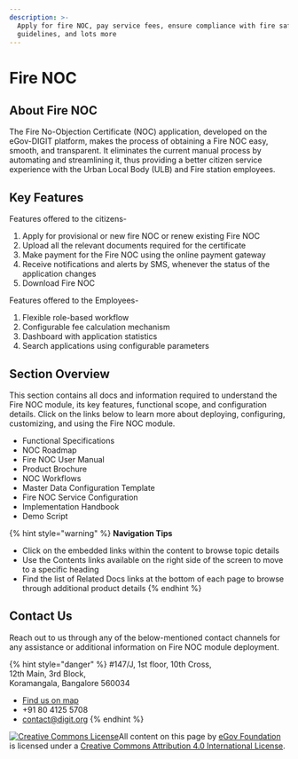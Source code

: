 ```yaml
---
description: >-
  Apply for fire NOC, pay service fees, ensure compliance with fire safety
  guidelines, and lots more
---
```


# Fire NOC

## About Fire NOC

The Fire No-Objection Certificate \(NOC\) application, developed on the eGov-DIGIT platform, makes the process of obtaining a Fire NOC easy, smooth, and transparent. It eliminates the current manual process by automating and streamlining it, thus providing a better citizen service experience with the Urban Local Body \(ULB\) and Fire station employees.

## Key Features

Features offered to the citizens-

1. Apply for provisional or new fire NOC or renew existing Fire NOC
2. Upload all the relevant documents required for the certificate
3. Make payment for the Fire NOC using the online payment gateway
4. Receive notifications and alerts by SMS, whenever the status of the application changes
5. Download Fire NOC

Features offered to the Employees-

1. Flexible role-based workflow
2. Configurable fee calculation mechanism
3. Dashboard with application statistics
4. Search applications using configurable parameters

## Section Overview

This section contains all docs and information required to understand the Fire NOC module, its key features, functional scope, and configuration details. Click on the links below to learn more about deploying, configuring, customizing, and using the Fire NOC module.

* Functional Specifications
* NOC Roadmap
* Fire NOC User Manual
* Product Brochure
* NOC Workflows 
* Master Data Configuration Template
* Fire NOC Service Configuration
* Implementation Handbook
* Demo Script

{% hint style="warning" %}
**Navigation Tips**

* Click on the embedded links within the content to browse topic details
* Use the Contents links available on the right side of the screen to move to a specific heading
* Find the list of Related Docs links at the bottom of each page to browse through additional product details
{% endhint %}

## Contact Us

Reach out to us through any of the below-mentioned contact channels for any assistance or additional information on Fire NOC module deployment.

{% hint style="danger" %}
\#147/J, 1st floor, 10th Cross,  
12th Main, 3rd Block,  
Koramangala, Bangalore 560034

* [Find us on map](https://goo.gl/maps/pYCFMhHWW7r)
* +91 80 4125 5708
* contact@digit.org
{% endhint %}



[![Creative Commons License](https://i.creativecommons.org/l/by/4.0/80x15.png)](http://creativecommons.org/licenses/by/4.0/)All content on this page by [eGov Foundation ](https://egov.org.in/)is licensed under a [Creative Commons Attribution 4.0 International License](http://creativecommons.org/licenses/by/4.0/).

